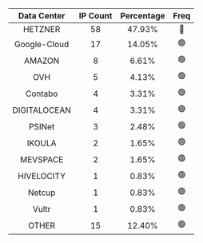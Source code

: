 | Data Center | IP Count | Percentage | Freq |
|:------------:|:--------:|:-----------:|:-----:|
| HETZNER | 58 | 47.93% | 🔴 |
| Google-Cloud | 17 | 14.05% | 🟢 |
| AMAZON | 8 | 6.61% | 🟢 |
| OVH | 5 | 4.13% | 🟢 |
| Contabo | 4 | 3.31% | 🟢 |
| DIGITALOCEAN | 4 | 3.31% | 🟢 |
| PSINet | 3 | 2.48% | 🟢 |
| IKOULA | 2 | 1.65% | 🟢 |
| MEVSPACE | 2 | 1.65% | 🟢 |
| HIVELOCITY | 1 | 0.83% | 🟢 |
| Netcup | 1 | 0.83% | 🟢 |
| Vultr | 1 | 0.83% | 🟢 |
| OTHER | 15 | 12.40% | 🟢 |
